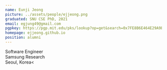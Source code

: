 ```yaml
---
name: Eunji Jeong
picture: ../assets/people/ejjeong.png
graduated: SNU CSE PhD, 2021
email: egjung49@gmail.com
pgpkey: https://pgp.mit.edu/pks/lookup?op=get&search=0x7FE8B6E464E29A9E
homepage: ejjeong.github.io
position: alumni
---
```

Software Engineer<br>
Samsung Research<br>
Seoul, Korea<<br>
